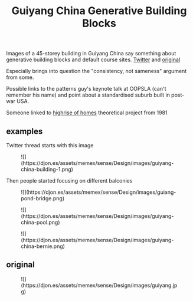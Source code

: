 ﻿---
tags: consistency, design
title: Guiyang China Generative Building Blocks
type: note
---
Images of a 45-storey building in Guiyang China say something about generative building blocks and default course sites. [Twitter](https://twitter.com/UrbanFoxxxx/status/1397535888339607555) and [original](https://jordhammond.com/products/print-china)

Especially brings into question the "consistency, not sameness" argument from some.

Possible links to the patterns guy's keynote talk at OOPSLA (can't remember his name) and point about a standardised suburb built in post-war USA.

Someone linked to [highrise of homes](https://www.siteenvirodesign.com/content/high-rise-homes) theoretical project from 1981

## examples

Twitter thread starts with this image

<figure markdown>
![](https://djon.es/assets/memex/sense/Design/images/guiyang-china-building-1.png)
</figure>

Then people started focusing on different balconies

<figure markdown>
![](https://djon.es/assets/memex/sense/Design/images/guiang-pond-bridge.png)
</figure>

<figure markdown>
![](https://djon.es/assets/memex/sense/Design/images/guiyang-china-pool.png)
</figure>

<figure markdown>
![](https://djon.es/assets/memex/sense/Design/images/guiyang-china-bernie.png)
</figure>

## original

<figure markdown>
![](https://djon.es/assets/memex/sense/Design/images/guiyang.jpg)
</figure>